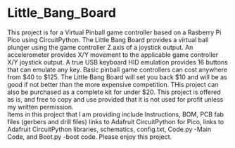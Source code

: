 # Little_Bang_Board
This project is for a Virtual Pinball game controller based on a Rasberry Pi Pico using CircuitPython.  The Little Bang Board provides a virtual ball plunger using the game controller Z axis of a joystick output.  An accelerometer provides X/Y movement to the applicable game controller X/Y joystick output. A true USB keyboard HID emulation provides 16 buttons that can emulate any key.  Basic pinball game controllers can cost anywhere from $40 to $125. The Little Bang Board will set you back $10 and will be as good if not better than the more expensive competition. THis project can also be purchased as a complete kit for under $20.  This project is offered as is, and free to copy and use provided that it is not used for profit unless my written permission.  
Items in this project that I am providing include Instructions, BOM, PCB fab files (gerbers and drill files) links to Adafruit CircuitPython for Pico, links to Adafruit CircuitPython libraries, schematics, config.txt, Code.py -Main Code, and Boot.py -boot code. Please enjoy this project. 

